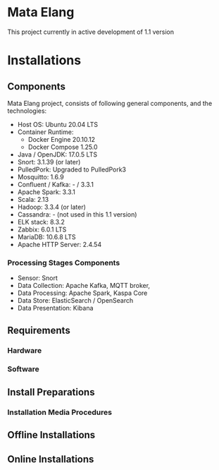 # Mata Elang
This project currently in active development of 1.1 version
# Installations
## Components
Mata Elang project, consists of following general components, and the technologies:
- Host OS: Ubuntu 20.04 LTS
- Container Runtime: 
	- Docker Engine 20.10.12
	- Docker Compose 1.25.0
- Java / OpenJDK: 17.0.5 LTS
- Snort: 3.1.39 (or later)
- PulledPork: Upgraded to PulledPork3
- Mosquitto: 1.6.9
- Confluent / Kafka: - / 3.3.1
- Apache Spark: 3.3.1
- Scala: 2.13
- Hadoop: 3.3.4 (or later)
- Cassandra: - (not used in this 1.1 version)
- ELK stack: 8.3.2
- Zabbix: 6.0.1 LTS
- MariaDB: 10.6.8 LTS
- Apache HTTP Server: 2.4.54

### Processing Stages Components
- Sensor: Snort
- Data Collection: Apache Kafka, MQTT broker, 
- Data Processing: Apache Spark, Kaspa Core
- Data Store: ElasticSearch / OpenSearch
- Data Presentation: Kibana

## Requirements
### Hardware
### Software

## Install Preparations
### Installation Media Procedures

## Offline Installations
## Online Installations



